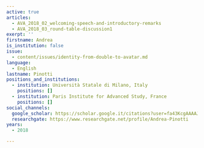 ```yaml
---
active: true
articles:
  - AVA_2018_02_welcoming-speech-and-introductory-remarks
  - AVA_2018_03_round-table-discussion1
exerpt: ''
firstname: Andrea
is_institution: false
issue:
  - content/issues/identity-from-double-to-avatar.md
language:
  - English
lastname: Pinotti
positions_and_institutions:
  - institution: Università Statale di Milano, Italy
    positions: []
  - institution: Paris Institute for Advanced Study, France
    positions: []
social_channels:
  google_scholar: https://scholar.google.it/citations?user=fa43KcgAAAAJ&hl=it
  researchgate: https://www.researchgate.net/profile/Andrea-Pinotti
years:
  - 2018

---
```

